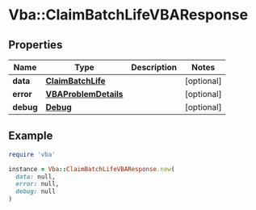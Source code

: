# Vba::ClaimBatchLifeVBAResponse

## Properties

| Name | Type | Description | Notes |
| ---- | ---- | ----------- | ----- |
| **data** | [**ClaimBatchLife**](ClaimBatchLife.md) |  | [optional] |
| **error** | [**VBAProblemDetails**](VBAProblemDetails.md) |  | [optional] |
| **debug** | [**Debug**](Debug.md) |  | [optional] |

## Example

```ruby
require 'vba'

instance = Vba::ClaimBatchLifeVBAResponse.new(
  data: null,
  error: null,
  debug: null
)
```

